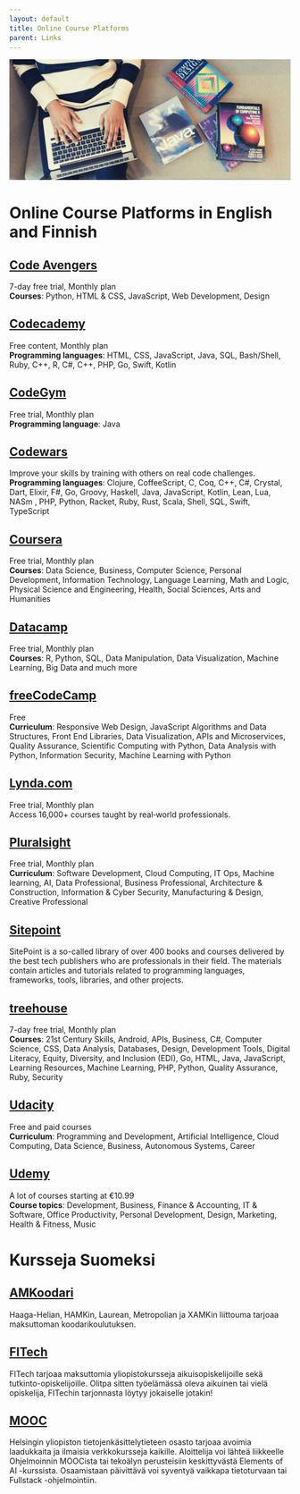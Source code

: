```yaml
---
layout: default
title: Online Course Platforms
parent: Links
---
```

![png](/assets/banner1.png "Laptop and books.")

# Online Course Platforms in English and Finnish

## [Code Avengers](https://www.codeavengers.com/)
7-day free trial, Monthly plan  
**Courses**: Python, HTML & CSS, JavaScript, Web Development, Design

## [Codecademy](https://www.codecademy.com/)
Free content, Monthly plan  
**Programming languages**: HTML, CSS, JavaScript, Java, SQL, Bash/Shell, Ruby, C++, R, C#, C++, PHP, Go, Swift, Kotlin

## [CodeGym](https://codegym.cc/)
Free trial, Monthly plan  
**Programming language**: Java

## [Codewars](https://www.codewars.com/)
Improve your skills by training with others on real code challenges.  
**Programming languages**: Clojure, CoffeeScript, C, Coq, C++, C#, Crystal, Dart, Elixir, F#, Go, Groovy, Haskell, Java, JavaScript, Kotlin, Lean, Lua, NASm , PHP, Python, Racket, Ruby, Rust, Scala, Shell, SQL, Swift, TypeScript

## [Coursera](https://www.coursera.org/)
Free trial, Monthly plan  
**Courses**: Data Science, Business, Computer Science, Personal Development, Information Technology, Language Learning, Math and Logic, Physical Science and Engineering, Health, Social Sciences, Arts and Humanities

## [Datacamp](https://www.datacamp.com/)
Free trial, Monthly plan  
**Courses**: R, Python, SQL, Data Manipulation, Data Visualization, Machine Learning, Big Data and much more

## [freeCodeCamp](https://www.freecodecamp.org/)
Free  
**Curriculum**: Responsive Web Design, JavaScript Algorithms and Data Structures, Front End Libraries, Data Visualization, APIs and Microservices, Quality Assurance, Scientific Computing with Python, Data Analysis with Python, Information Security, Machine Learning with Python

## [Lynda.com](https://www.lynda.com/)
Free trial, Monthly plan  
Access 16,000+ courses taught by real‑world professionals.

## [Pluralsight](https://www.pluralsight.com/)
Free trial, Monthly plan  
**Curriculum**: Software Development, Cloud Computing, IT Ops, Machine learning, AI, Data Professional, Business Professional, Architecture & Construction, Information & Cyber Security, Manufacturing & Design, Creative Professional

## [Sitepoint](https://www.sitepoint.com/)
SitePoint is a so-called library of over 400 books and courses delivered by the best tech publishers who are professionals in their field. The materials contain articles and tutorials related to programming languages, frameworks, tools, libraries, and other projects. 

## [treehouse](https://teamtreehouse.com/)
7-day free trial, Monthly plan  
**Courses**: 21st Century Skills, Android, APIs, Business, C#, Computer Science, CSS, Data Analysis, Databases, Design, Development Tools, Digital Literacy, Equity, Diversity, and Inclusion (EDI), Go, HTML, Java, JavaScript, Learning Resources, Machine Learning, PHP, Python, Quality Assurance, Ruby, Security

## [Udacity](https://www.udacity.com/)
Free and paid courses  
**Curriculum**: Programming and Development, Artificial Intelligence, Cloud Computing, Data Science, Business, Autonomous Systems, Career

## [Udemy](https://www.udemy.com/)
A lot of courses starting at €10.99  
**Course topics**: Development, Business, Finance & Accounting, IT & Software, Office Productivity, Personal Development, Design, Marketing, Health & Fitness, Music

# Kursseja Suomeksi

## [AMKoodari](https://amkoodari.fi/fi)
Haaga-Helian, HAMKin, Laurean, Metropolian ja XAMKin liittouma tarjoaa maksuttoman koodarikoulutuksen.

## [FITech](https://fitech.io/fi/)
FITech tarjoaa maksuttomia yliopistokursseja aikuisopiskelijoille sekä tutkinto-opiskelijoille. Olitpa sitten työelämässä oleva aikuinen tai vielä opiskelija, FITechin tarjonnasta löytyy jokaiselle jotakin!

## [MOOC](https://www.mooc.fi/)
Helsingin yliopiston tietojenkäsittelytieteen osasto tarjoaa avoimia laadukkaita ja ilmaisia verkkokursseja kaikille. Aloittelija voi lähteä liikkeelle Ohjelmoinnin MOOCista tai tekoälyn perusteisiin keskittyvästä Elements of AI -kurssista. Osaamistaan päivittävä voi syventyä vaikkapa tietoturvaan tai Fullstack -ohjelmointiin.


